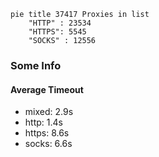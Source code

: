 
```mermaid
pie title 37417 Proxies in list
    "HTTP" : 23534
    "HTTPS": 5545
    "SOCKS" : 12556
```

### Some Info
#### Average Timeout

- mixed: 2.9s
- http: 1.4s
- https: 8.6s
- socks: 6.6s